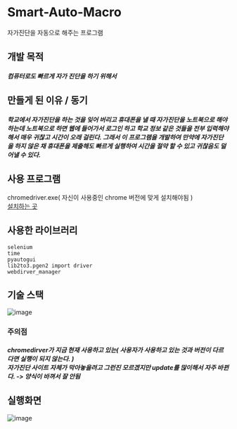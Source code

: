 # Smart-Auto-Macro
자가진단을 자동으로 해주는 프로그램

## 개발 목적
##### 컴퓨터로도 빠르게 자가 진단을 하기 위해서 
## 만들게 된 이유 / 동기
##### 학교에서 자가진단을 하는 것을 잊어 버리고 휴대폰을 낼 때 자가진단을 노트북으로 해야하는데 노트북으로 하면 웹에 들어가서 로그인 하고 학교 정보 같은 것들을 전부 입력해야해서 매우 귀찮고 시간이 오래 걸린다. 그래서 이 프로그램을 개발하여 만약에 자가진단을 하지 않은 채 휴대폰을 제출해도 빠르게 실행하여 시간을 절약 할 수 있고 귀찮음도 덜어낼 수 있다.

## 사용 프로그램
chromedriver.exe( 자신이 사용중인 chrome 버전에 맞게 설치해야됨 )<br>[설치하는 곳](https://chromedriver.chromium.org/downloads) 

## 사용한 라이브러리
```
selenium
time
pyautogui
lib2to3.pgen2 import driver
webdirver_manager
```
## 기술 스택
![image](https://user-images.githubusercontent.com/80656700/177704358-f1f642e7-3af4-4361-a8c6-0e9775c88e29.png)

### 주의점
##### chromedirver가 지금 현재 사용하고 있는( 사용자가 사용하고 있는 것과 버전이 다르다면 실행이 되지 않는다. )<br>자가진단 사이트 자체가 막아놓을려고 그런진 모르겠지만 update를 많이해서 자주 바뀐다. -> 양식이 바껴서 잘 안됨 

## 실행화면 
![image](https://user-images.githubusercontent.com/80656700/177703893-eafcecf9-a7f6-4e21-9322-8fe5c99cbe34.png)
